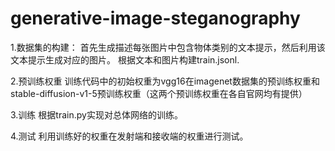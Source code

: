 # generative-image-steganography
1.数据集的构建：
首先生成描述每张图片中包含物体类别的文本提示，然后利用该文本提示生成对应的图片。
根据文本和图片构建train.jsonl.

2.预训练权重
训练代码中的初始权重为vgg16在imagenet数据集的预训练权重和stable-diffusion-v1-5预训练权重（这两个预训练权重在各自官网均有提供）

3.训练
根据train.py实现对总体网络的训练。

4.测试
利用训练好的权重在发射端和接收端的权重进行测试。

